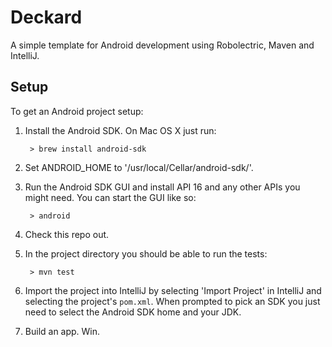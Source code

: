 # Deckard

A simple template for Android development using Robolectric, Maven and IntelliJ.

## Setup

To get an Android project setup:

1. Install the Android SDK. On Mac OS X just run:

        > brew install android-sdk

2. Set ANDROID_HOME to '/usr/local/Cellar/android-sdk/<version>'.

3. Run the Android SDK GUI and install API 16 and any other APIs you might need. You can start the GUI like so:

        > android


4. Check this repo out.

5. In the project directory you should be able to run the tests:

        > mvn test
        
6. Import the project into IntelliJ by selecting 'Import Project' in IntelliJ and selecting the project's `pom.xml`. When prompted to pick an SDK you just need to select the Android SDK home and your JDK.

7. Build an app. Win.